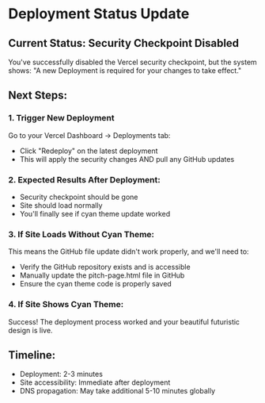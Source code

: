 # Deployment Status Update

## Current Status: Security Checkpoint Disabled

You've successfully disabled the Vercel security checkpoint, but the system shows:
"A new Deployment is required for your changes to take effect."

## Next Steps:

### 1. Trigger New Deployment
Go to your Vercel Dashboard → Deployments tab:
- Click "Redeploy" on the latest deployment
- This will apply the security changes AND pull any GitHub updates

### 2. Expected Results After Deployment:
- Security checkpoint should be gone
- Site should load normally
- You'll finally see if cyan theme update worked

### 3. If Site Loads Without Cyan Theme:
This means the GitHub file update didn't work properly, and we'll need to:
- Verify the GitHub repository exists and is accessible
- Manually update the pitch-page.html file in GitHub
- Ensure the cyan theme code is properly saved

### 4. If Site Shows Cyan Theme:
Success! The deployment process worked and your beautiful futuristic design is live.

## Timeline:
- Deployment: 2-3 minutes
- Site accessibility: Immediate after deployment
- DNS propagation: May take additional 5-10 minutes globally